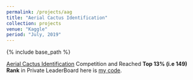 ```yaml
---
permalink: /projects/aag
title: "Aerial Cactus Identification"
collection: projects
venue: "Kaggle"
period: "July, 2019"
---
```


{% include base_path %}


[Aerial Cactus Identification](https://www.kaggle.com/c/aerial-cactus-identification) Competition and Reached **Top 13% (i.e 149) Rank** in Private LeaderBoard here is [my code](https://www.kaggle.com/ahkhalwai55/simple-fastai-exercise-densenet201?scriptVersionId=16915840).
